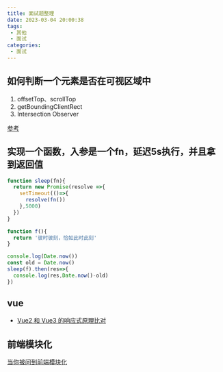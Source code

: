 ```yaml
---
title: 面试题整理
date: 2023-03-04 20:00:38
tags:
 - 其他
 - 面试
categories: 
 - 面试
---
```

## 如何判断一个元素是否在可视区域中

1. offsetTop、scrollTop
2. getBoundingClientRect
3. Intersection Observer

[参考](http://fanyouf.gitee.io/interview/nb/03.html#%E4%BA%8C%E3%80%81%E5%AE%9E%E7%8E%B0%E6%96%B9%E5%BC%8F)

## 实现一个函数，入参是一个fn，延迟5s执行，并且拿到返回值

```js
function sleep(fn){
  return new Promise(resolve =>{
    setTimeout(()=>{
      resolve(fn())
    },5000)
  })
}

function f(){
  return '彼时彼刻，恰如此时此刻'
}

console.log(Date.now())
const old = Date.now()
sleep(f).then(res=>{
  console.log(res,Date.now()-old)
})
```


## vue

- [Vue2 和 Vue3 的响应式原理比对](https://juejin.cn/post/7124351370521477128)


## 前端模块化

[当你被问到前端模块化](https://juejin.cn/post/7193887403570888765)